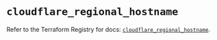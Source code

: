 # `cloudflare_regional_hostname`

Refer to the Terraform Registry for docs: [`cloudflare_regional_hostname`](https://registry.terraform.io/providers/cloudflare/cloudflare/4.45.0/docs/resources/regional_hostname).
